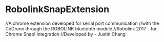 # RobolinkSnapExtension
//A chrome extension developed for serial port communication
//with the CoDrone through the ROBOLINK bluetooth module
//Robolink 2017 - for Chrome Snap! integration
//Developed by - Justin Chang

